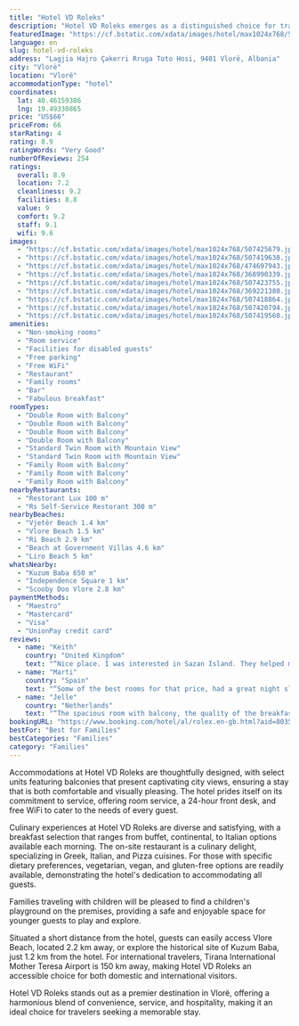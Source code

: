 ```yaml
---
title: "Hotel VD Roleks"
description: "Hotel VD Roleks emerges as a distinguished choice for travelers seeking a blend of comfort and convenience in Vlorë."
featuredImage: "https://cf.bstatic.com/xdata/images/hotel/max1024x768/507425679.jpg?k=0525e95eb1658fdea6b162d922c84116f5a85f8d5729766afb1b0d794bcf7f08&o=&hp=1"
language: en
slug: hotel-vd-roleks
address: "Lagjia Hajro Çakerri Rruga Toto Hosi, 9401 Vlorë, Albania"
city: "Vlorë"
location: "Vlorë"
accommodationType: "hotel"
coordinates:
  lat: 40.46159386
  lng: 19.49330865
price: "US$66"
priceFrom: 66
starRating: 4
rating: 8.9
ratingWords: "Very Good"
numberOfReviews: 254
ratings:
  overall: 8.9
  location: 7.2
  cleanliness: 9.2
  facilities: 8.8
  value: 9
  comfort: 9.2
  staff: 9.1
  wifi: 9.6
images:
  - "https://cf.bstatic.com/xdata/images/hotel/max1024x768/507425679.jpg?k=0525e95eb1658fdea6b162d922c84116f5a85f8d5729766afb1b0d794bcf7f08&o=&hp=1"
  - "https://cf.bstatic.com/xdata/images/hotel/max1024x768/507419638.jpg?k=584173d3a7c359bc442e9fff3c1f31d50fbaa0053c2054fcd946f1f83dc33cff&o=&hp=1"
  - "https://cf.bstatic.com/xdata/images/hotel/max1024x768/474697943.jpg?k=1921c856222a9a72d485fd3a8d893b8a63636cfd6671fb0ea68df1020b80a59a&o=&hp=1"
  - "https://cf.bstatic.com/xdata/images/hotel/max1024x768/368990339.jpg?k=206bdc6796606fcee930526cfc2ca05a1b4f710adbe41b96f5f6a0c40ae5d9a7&o=&hp=1"
  - "https://cf.bstatic.com/xdata/images/hotel/max1024x768/507423755.jpg?k=928f26c279d47c64a061407d12b3faa1bbd0aba32234f08fc4b71a36d79fa3a6&o=&hp=1"
  - "https://cf.bstatic.com/xdata/images/hotel/max1024x768/369221380.jpg?k=8b7a70537dab54046c4302f95bf5ff89260d3dccd7c2e3c86336f901c4694225&o=&hp=1"
  - "https://cf.bstatic.com/xdata/images/hotel/max1024x768/507418864.jpg?k=e17e6ddbe1a1b137c81f9b9aa5394a2b20ea9366dd55edf34f259565b0c92448&o=&hp=1"
  - "https://cf.bstatic.com/xdata/images/hotel/max1024x768/507420794.jpg?k=12a251435f96a56cd7e69023d850b12e2aff18c9443e71c32015f03a4147d2d4&o=&hp=1"
  - "https://cf.bstatic.com/xdata/images/hotel/max1024x768/507419560.jpg?k=3d4bac2cf92f1a84dcb5ee0818457c0b43608ac7b9fa5c61e34c071ba100f92d&o=&hp=1"
amenities:
  - "Non-smoking rooms"
  - "Room service"
  - "Facilities for disabled guests"
  - "Free parking"
  - "Free WiFi"
  - "Restaurant"
  - "Family rooms"
  - "Bar"
  - "Fabulous breakfast"
roomTypes:
  - "Double Room with Balcony"
  - "Double Room with Balcony"
  - "Double Room with Balcony"
  - "Double Room with Balcony"
  - "Standard Twin Room with Mountain View"
  - "Standard Twin Room with Mountain View"
  - "Family Room with Balcony"
  - "Family Room with Balcony"
  - "Family Room with Balcony"
nearbyRestaurants:
  - "Restorant Lux 100 m"
  - "Rs Self-Service Restorant 300 m"
nearbyBeaches:
  - "Vjetër Beach 1.4 km"
  - "Vlore Beach 1.5 km"
  - "Ri Beach 2.9 km"
  - "Beach at Government Villas 4.6 km"
  - "Liro Beach 5 km"
whatsNearby:
  - "Kuzum Baba 650 m"
  - "Independence Square 1 km"
  - "Scooby Doo Vlore 2.8 km"
paymentMethods:
  - "Maestro"
  - "Mastercard"
  - "Visa"
  - "UnionPay credit card"
reviews:
  - name: "Keith"
    country: "United Kingdom"
    text: "“Nice place. I was interested in Sazan Island. They helped me out. You need to go on a tour to visit. The breakfast was superb. Rooms clean and comfy with a nice balcony Parking was good.”"
  - name: "Marti"
    country: "Spain"
    text: "“Somw of the best rooms for that price, had a great night sleep”"
  - name: "Jelle"
    country: "Netherlands"
    text: "“The spacious room with balcony, the quality of the breakfast, the breakfast room/restaurant situated on the highest floor has a nice view of the entire city. Staff is courteous and helpful.”"
bookingURL: "https://www.booking.com/hotel/al/rolex.en-gb.html?aid=8035640"
bestFor: "Best for Families"
bestCategories: "Families"
category: "Families"
---
```


Accommodations at Hotel VD Roleks are thoughtfully designed, with select units featuring balconies that present captivating city views, ensuring a stay that is both comfortable and visually pleasing. The hotel prides itself on its commitment to service, offering room service, a 24-hour front desk, and free WiFi to cater to the needs of every guest.

Culinary experiences at Hotel VD Roleks are diverse and satisfying, with a breakfast selection that ranges from buffet, continental, to Italian options available each morning. The on-site restaurant is a culinary delight, specializing in Greek, Italian, and Pizza cuisines. For those with specific dietary preferences, vegetarian, vegan, and gluten-free options are readily available, demonstrating the hotel's dedication to accommodating all guests.

Families traveling with children will be pleased to find a children's playground on the premises, providing a safe and enjoyable space for younger guests to play and explore.

Situated a short distance from the hotel, guests can easily access Vlore Beach, located 2.2 km away, or explore the historical site of Kuzum Baba, just 1.2 km from the hotel. For international travelers, Tirana International Mother Teresa Airport is 150 km away, making Hotel VD Roleks an accessible choice for both domestic and international visitors.

Hotel VD Roleks stands out as a premier destination in Vlorë, offering a harmonious blend of convenience, service, and hospitality, making it an ideal choice for travelers seeking a memorable stay.